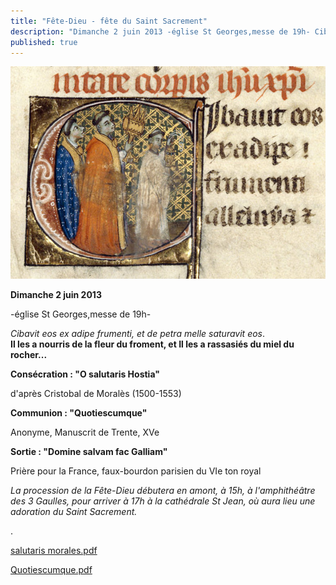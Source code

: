 ```yaml
---
title: "Fête-Dieu - fête du Saint Sacrement"
description: "Dimanche 2 juin 2013 -église St Georges,messe de 19h- Cibavit eos ex adipe frumenti, et de petra melle saturavit eos. Il les a nourris de la fleur du froment, et Il les a rassasiés du miel du rocher... Consécration : &quot;O salutaris Hostia&quot; d'après Cristobal..."
published: true
---
```



![](/images/2013-05-29-fete-dieu-5b.jpg)

**Dimanche 2 juin 2013**

-église St Georges,messe de 19h-

*Cibavit eos ex adipe frumenti, et de petra melle saturavit eos*.  
**Il les a nourris de la fleur du froment, et Il les a rassasiés du miel du rocher...**

**Consécration : "O salutaris Hostia"**

d'après Cristobal de Moralès (1500-1553)

**Communion : "Quotiescumque"**

Anonyme, Manuscrit de Trente, XVe

**Sortie : "Domine salvam fac Galliam"**

Prière pour la France, faux-bourdon parisien du VIe ton royal

*La procession de la Fête-Dieu débutera en amont, à 15h, à l'amphithéâtre des 3 Gaulles, pour arriver à 17h à la cathédrale St Jean, où aura lieu une adoration du Saint Sacrement.*

.

[salutaris morales.pdf](/partitions/salutaris-morales.pdf)

[Quotiescumque.pdf](/partitions/quotiescumque.pdf)